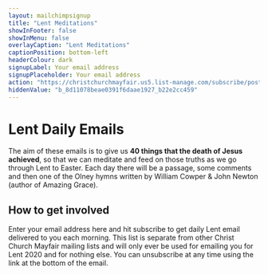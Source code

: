 ```yaml
---
layout: mailchimpsignup
title: "Lent Meditations"
showInFooter: false
showInMenu: false
overlayCaption: "Lent Meditations"
captionPosition: bottom-left
headerColour: dark
signupLabel: Your email address
signupPlaceholder: Your email address
action: "https://christchurchmayfair.us5.list-manage.com/subscribe/post?u=8d11078beae0391f6daae1927&amp;id=b22e2cc459"
hiddenValue: "b_8d11078beae0391f6daae1927_b22e2cc459"
---
```

Lent Daily Emails
=============================

The aim of these emails is to give us **40 things that the death of Jesus achieved**, so that we can meditate and feed on those truths as we go through Lent to Easter. Each day there will be a passage, some comments and then one of the Olney hymns written by William Cowper & John Newton (author of Amazing Grace). 

How to get involved
-------------------

Enter your email address here and hit subscribe to get daily Lent email delivered to you each morning. This list is separate from other Christ Church Mayfair mailing lists and will only ever be used for emailing you for Lent 2020 and for nothing else. You can unsubscribe at any time using the link at the bottom of the email.